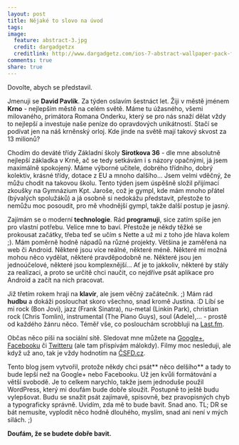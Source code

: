 ```yaml
---
layout: post
title: Nějaké to slovo na úvod
tags:
image:
  feature: abstract-3.jpg
  credit: dargadgetzx
  creditlink: http://www.dargadgetz.com/ios-7-abstract-wallpaper-pack-for-iphone-5-and-ipod-touch-retina/
comments: true
share: true
---
```


Dovolte, abych se představil.

Jmenuji se **David Pavlík**. Za týden oslavím šestnáct let. Žiji v městě jménem **Krno** - nejlepším městě na celém světě. Máme tu úžasného, všemi milovaného, primátora Romana Onderku, který se pro nás snaží dělat vždy to nejlepší a investuje naše peníze do opravdových unikátností. Stačí se podívat jen na náš krněnský orloj. Kde jinde na světě mají takový skvost za 13 milionů?

Chodím do deváté třídy Základní školy **Sirotkova 36** - dle mne absolutně nejlepší základka v Krně, ač se tedy setkávám i s názory opačnými, já jsem maximálně spokojený. Máme výborné učitele, dobrého třídního, dobrý kolektiv, krásné třídy, dotace z EU a mnoho dalšího… Jsem velmi vděčný, že můžu chodit na takovou školu. Tento týden jsem úspěšně složil přijímací zkoušky na Gymnázium Kpt. Jaroše, což je gympl, kde mám mnoho přátel (bývalých spolužáků) a já osobně si nedokážu představit, přestože to nemůžu moc posoudit, pro mě vhodnější gympl, takže další postup je jasný.

Zajímám se o moderní **technologie**. Rád **programuji**, sice zatím spíše jen pro vlastní potřebu. Velice mne to baví. Přestože je někdy těžké se prokousat začátky, třeba teď se učím s Nette a už mi z toho jde hlava kolem ;). Mám poměrně hodně nápadů na různé projekty. Většina je zaměřená na web či Android. Některé jsou více reálné, některé méně. Některé mi možná mohou něco vydělat, některé pravděpodobně ne. Některé jsou jen jednoúčelové, některé jsou komplexnější… Ať je to jakkoliv, některé by stály za realizaci, a proto se určitě chci naučit, co nejdříve psát aplikace pro Android a začít na nich pracovat.

Již třetím rokem hraji na **klavír**, ale jsem věčný začátečník. ;) Mám rád **hudbu** a dokáži poslouchat skoro všechno, snad kromě Justina. :D Líbí se mi rock (Bon Jovi), jazz (Frank Sinatra), nu-metal (Linkin Park), christian rock (Chris Tomlin), instrumental (The Piano Guys), soul (Adele),… - prostě od každého žánru něco. Téměř vše, co poslouchám scrobbluji na [Last.fm](http://goo.gl/9e5iK "Moje Last.fm").

Občas něco píši na sociální sítě. Sledovat mne můžete na [Google+](http://goo.gl/8WYXB), [Facebooku](http://goo.gl/3VdVP) či [Twitteru](http://goo.gl/nfkcp) (ale tam přispívám málokdy). Filmy moc nesleduji, ale když už ano, tak je vždy hodnotím na [ČSFD.cz](http://goo.gl/8uAEs).

Tento blog jsem vytvořil, protože někdy chci psát** něco delšího** a tady to bude lepší než na Google+ nebo Facebooku. Už jen kvůli formátování a větší svobodě. Je to celkem narychlo, takže jsem jednoduše použil WordPress, který mi doufám bude dobře sloužit. Postupně to ještě budu vylepšovat. Budu se snažit psát zajímavě, spisovně, bez pravopisných chyb a typograficky správně. Uvidím, zda mě to bude bavit. Snad ano. TL; DR se bát nemusíte, vyplodit něco hodně dlouhého, myslím, snad ani není v mých silách. ;)

**Doufám, že se budete dobře bavit.**